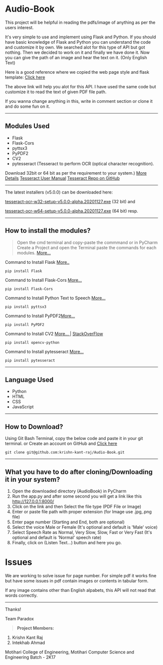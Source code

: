 # Audio-Book
This project will be helpful in reading the pdfs/image of anything as per the users interest.

It's very simple to use and implement using Flask and Python. If you should have basic knowledge of Flask and Python you can understand the code and customize it by own.
We searched alot for this type of API but got nothing. Then we decided to work on it and finally we have done it.
Now you can give the path of an image and hear the text on it. (Only English Text)

Here is a good reference where we copied the web page style and flask template: [Click here](https://dev.to/siddheshshankar/build-a-text-to-speech-service-with-python-flask-framework-3966)


The above link will help you alot for this API.
I have used the same code but customize it to read the text of given PDF file path.

If you wanna change anything in this, write in comment section or clone it and do some fun on it.
***
## Modules Used
- Flask
- Flask-Cors
- pyttsx3
- PyPDF2
- CV2
- pytesseract (Tesseract to perform OCR (optical character recognition). 

Download 32bit or 64 bit as per the requirement to your system.) [More Details](https://github.com/UB-Mannheim/tesseract/wiki) [Tesseract User Manual](https://tesseract-ocr.github.io/tessdoc/Home.html)
 [Tesseract Repo on GitHub](https://github.com/tesseract-ocr/tesseract)

***
The latest installers (v5.0.0) can be downloaded here:

[tesseract-ocr-w32-setup-v5.0.0-alpha.20201127.exe](https://digi.bib.uni-mannheim.de/tesseract/tesseract-ocr-w32-setup-v5.0.0-alpha.20201127.exe) (32 bit) and

[tesseract-ocr-w64-setup-v5.0.0-alpha.20201127.exe](https://digi.bib.uni-mannheim.de/tesseract/tesseract-ocr-w64-setup-v5.0.0-alpha.20201127.exe) (64 bit) resp.

***
## How to install the modules?
> Open the cmd terminal and copy-paste the commmand or in PyCharm Create a Project and open the Terminal paste the commands for each modules. [More...](https://www.jetbrains.com/help/pycharm/installing-uninstalling-and-upgrading-packages.html)

Command to Install Flask [More..](https://pypi.org/project/Flask/)
```
pip install Flask
```
Command to Install Flask-Cors [More...](https://pypi.org/project/Flask-Cors/)
```
pip install Flask-Cors
```
Command to Install Python Text to Speech [More...](https://pypi.org/project/pyttsx3/)
```
pip install pyttsx3
```
Command to Install PyPDF2[More...](https://pypi.org/project/PyPDF2/)
```
pip install PyPDF2
```
Command to Install CV2 [More... ](https://pypi.org/project/opencv-python/) |  [  StackOverFlow](https://stackoverflow.com/questions/57883178/how-to-install-cv2)
```
pip install opencv-python
```
Command to Install pytesseract [More...](https://pypi.org/project/pytesseract/)
```
pip install pytesseract
```
***
## Language Used
- Python
- HTML
- CSS
- JavaScript
***
## How to Download?
Using Git Bash Terminal, copy the below code and paste it in your git terminal. or Create an account on GitHub and [Click here](https://github.com/krishn-kant-raj/Audio-Book/archive/master.zip)
```
git clone git@github.com:krishn-kant-raj/Audio-Book.git
```
***
## What you have to do after cloning/Downloading it in your system? 

1. Open the downloaded directory (AudioBook) in PyCharm
2. Run the app.py and after some second you will get a link like this http://127.0.0.1:8000/
3. Click on the link and then Select the file type (PDF File or Image)
4. Enter or paste file path with proper extension (for Image use .jpg,.png file)
4. Enter page number (Starting and End, both are optional)
5. Select the voice Male or Female (It's optional and default is 'Male' voice) 
6. Select Speech Rate as Normal, Very Slow, Slow, Fast or Very Fast (It's optional and default is 'Normal' speech rate)
7. Finally, click on (Listen Text...) button and here you go.

# Issues
We are working to solve issue for page number. For simple pdf it works fine but have some issues in pdf contain images or contents in tabular form.

If any image contains other than English alpabets, this API will not read that words correctly. 
***
Thanks!

Team Paradox

> **Project Members:**
1. Krishn Kant Raj
2. Intekhab Ahmad

Motihari College of Engineering, Motihari
Computer Science and Engineering
Batch - 2K17
